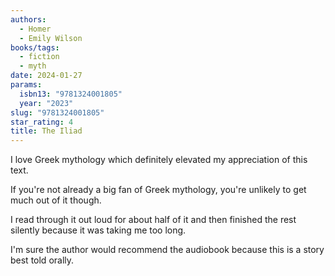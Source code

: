 ```yaml
---
authors:
  - Homer
  - Emily Wilson
books/tags:
  - fiction
  - myth
date: 2024-01-27
params:
  isbn13: "9781324001805"
  year: "2023"
slug: "9781324001805"
star_rating: 4
title: The Iliad
---
```


I love Greek mythology which definitely elevated my appreciation of this text.

If you're not already a big fan of Greek mythology, you're unlikely to get much out of it though.

<!--more-->

I read through it out loud for about half of it and then finished the rest silently because it was taking me too long.

I'm sure the author would recommend the audiobook because this is a story best told orally.
